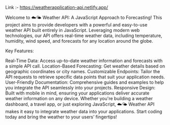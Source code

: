 Link :- https://weatherapplication-api.netlify.app/

Welcome to ☁️🌤️ Weather API: A JavaScript Approach to Forecasting! This project aims to provide developers with a powerful and easy-to-use weather API built entirely in JavaScript. Leveraging modern web technologies, our API offers real-time weather data, including temperature, humidity, wind speed, and forecasts for any location around the globe.

Key Features:

Real-Time Data: Access up-to-date weather information and forecasts with a simple API call.
Location-Based Forecasting: Get weather details based on geographic coordinates or city names.
Customizable Endpoints: Tailor the API requests to retrieve specific data points that suit your application needs.
User-Friendly Documentation: Comprehensive guides and examples to help you integrate the API seamlessly into your projects.
Responsive Design: Built with mobile in mind, ensuring your applications deliver accurate weather information on any device.
Whether you're building a weather dashboard, a travel app, or just exploring JavaScript, ☁️🌤️ Weather API makes it easy to integrate weather data into your applications. Start coding today and bring the weather to your users’ fingertips!

